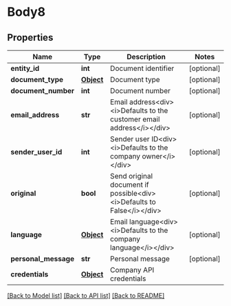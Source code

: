 # Body8

## Properties
Name | Type | Description | Notes
------------ | ------------- | ------------- | -------------
**entity_id** | **int** | Document identifier | [optional] 
**document_type** | [**Object**](Object.md) | Document type | [optional] 
**document_number** | **int** | Document number | [optional] 
**email_address** | **str** | Email address&lt;div&gt;&lt;i&gt;Defaults to the customer email address&lt;/i&gt;&lt;/div&gt; | [optional] 
**sender_user_id** | **int** | Sender user ID&lt;div&gt;&lt;i&gt;Defaults to the company owner&lt;/i&gt;&lt;/div&gt; | [optional] 
**original** | **bool** | Send original document if possible&lt;div&gt;&lt;i&gt;Defaults to False&lt;/i&gt;&lt;/div&gt; | [optional] 
**language** | [**Object**](Object.md) | Email language&lt;div&gt;&lt;i&gt;Defaults to the company language&lt;/i&gt;&lt;/div&gt; | [optional] 
**personal_message** | **str** | Personal message | [optional] 
**credentials** | [**Object**](Object.md) | Company API credentials | 

[[Back to Model list]](../README.md#documentation-for-models) [[Back to API list]](../README.md#documentation-for-api-endpoints) [[Back to README]](../README.md)

